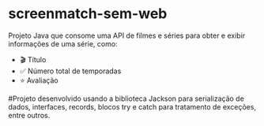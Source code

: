 # screenmatch-sem-web
Projeto Java que consome uma API de filmes e séries para obter e exibir informações de uma série, como:
- 🎬 Título
- ✅ Número total de temporadas
- ⭐ Avaliação

#Projeto desenvolvido usando a biblioteca Jackson para serialização de dados, interfaces, records, blocos try e catch para tratamento de exceções, entre outros.
